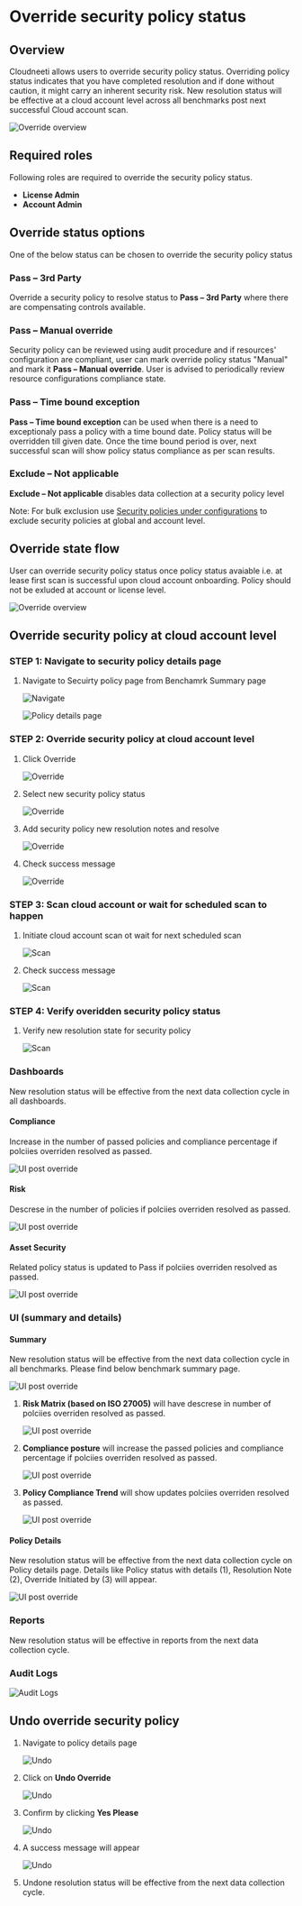 # Override security policy status

## Overview

Cloudneeti allows users to override security policy status. Overriding policy status indicates that you have completed resolution and if done without caution, it might carry an inherent security risk. New resolution status will be effective at a cloud account level across all benchmarks post next successful Cloud account scan.

![Override overview](.././images/overridePolicyStatus/overview.png#thumbnail_1)

## Required roles

Following roles are required to override the security policy status.
- **License Admin**
- **Account Admin**

## Override status options

One of the below status can be chosen to override the security policy status

### Pass – 3rd Party
Override a security policy to resolve status to **Pass – 3rd Party** where there are compensating controls available. 


### Pass – Manual override

Security policy can be reviewed using audit procedure and if resources' configuration are compliant, user can mark override policy status "Manual" and mark it **Pass – Manual override**. User is advised to periodically review resource configurations compliance state. 


### Pass – Time bound exception

**Pass – Time bound exception** can be used when there is a need to exceptionaly pass a policy with a time bound date. Policy status will be overridden till given date. Once the time bound period is over, next successful scan will show policy status compliance as per scan results.

### Exclude – Not applicable

**Exclude – Not applicable** disables data collection at a security policy level

Note: For bulk exclusion use [Security policies under configurations](../../securityPolicyExclusions/) to exclude security policies at global and account level.


## Override state flow

User can override security policy status once policy status avaiable i.e. at lease first scan is successful upon cloud account onboarding. Policy should not be exluded at account or license level.

![Override overview](.././images/overridePolicyStatus/OverrideFlow.png#thumbnail_1)

## Override security policy at cloud account level

### STEP 1: Navigate to security policy details page

1. Navigate to Secuirty policy page from Benchamrk Summary page

    ![Navigate](.././images/overridePolicyStatus/benchmark.png#thumbnail)

    ![Policy details page](.././images/overridePolicyStatus/policy_details_page.png#thumbnail)


### STEP 2: Override security policy at cloud account level 

1. Click Override

    ![Override](.././images/overridePolicyStatus/override.png#thumbnail)

2. Select new security policy status

    ![Override](.././images/overridePolicyStatus/override_1.png#thumbnail)

3. Add security policy new resolution notes and resolve

    ![Override](.././images/overridePolicyStatus/override_2.png#thumbnail_1)

4. Check success message

    ![Override](.././images/overridePolicyStatus/rescan_1.png#thumbnail_1)


### STEP 3: Scan cloud account or wait for scheduled scan to happen

1. Initiate cloud account scan ot wait for next scheduled scan

    ![Scan](.././images/overridePolicyStatus/rescan_2.png#thumbnail_1)

2. Check success message

    ![Scan](.././images/overridePolicyStatus/rescan_3.png#thumbnail_1)

### STEP 4: Verify overidden security policy status

1. Verify new resolution state for security policy

    ![Scan](.././images/overridePolicyStatus/Overridden_1.png#thumbnail_1)

### Dashboards 

 <!-- brief explanation of the Risk, policy compliance and trend charts. Just 1 image and highlight the override status on the dashboard -->
 New resolution status will be effective from the next data collection cycle in all dashboards.

#### Compliance

Increase in the number of passed policies and compliance percentage if polciies overriden resolved as passed.

![UI post override](.././images/overridePolicyStatus/Overridden_Compliance.png#thumbnail_1)

#### Risk

Descrese in the number of policies if polciies overriden resolved as passed.

![UI post override](.././images/overridePolicyStatus/Overridden_Risk.png#thumbnail_1)

#### Asset Security

Related policy status is updated to Pass if polciies overriden resolved as passed.

![UI post override](.././images/overridePolicyStatus/Overridden_Asset.png#thumbnail_1)


### UI (summary and details) 

#### Summary 

​New resolution status will be effective from the next data collection cycle in all benchmarks. Please find below benchmark summary page.

![UI post override](.././images/overridePolicyStatus/BenchmarkSummary.png#thumbnail_1)


1. **Risk Matrix (based on ISO 27005)** will have descrese in number of polciies overriden resolved as passed.

    ![UI post override](.././images/overridePolicyStatus/risk.png#thumbnail_1)

2. **Compliance posture** will increase the passed policies and compliance percentage if polciies overriden resolved as passed.

    ![UI post override](.././images/overridePolicyStatus/policyCompliance.png#thumbnail_1)

3. **Policy Compliance Trend** will show updates polciies overriden resolved as passed.

    ![UI post override](.././images/overridePolicyStatus/trend.png#thumbnail_1)

#### Policy Details

New resolution status will be effective from the next data collection cycle on Policy details page. Details like Policy status with details (1), Resolution Note (2), Override Initiated by (3) will appear.

![UI post override](.././images/overridePolicyStatus/Overridden_1.png#thumbnail_1)


### Reports

New resolution status will be effective in reports from the next data collection cycle.


### Audit Logs

![Audit Logs](.././images/overridePolicyStatus/AuditLog.png#thumbnail_1)


## Undo override security policy 

1. Navigate to policy details page

    ![Undo](.././images/overridePolicyStatus/undo_1.png#thumbnail_1)

2. Click on **Undo Override**

    ![Undo](.././images/overridePolicyStatus/undo_2.png#thumbnail_1)

3. Confirm by clicking **Yes Please**

    ![Undo](.././images/overridePolicyStatus/undo_3.png#thumbnail_1)

4. A success message will appear

    ![Undo](.././images/overridePolicyStatus/undo_4.png#thumbnail_1)

5. Undone resolution status will be effective from the next data collection cycle.



